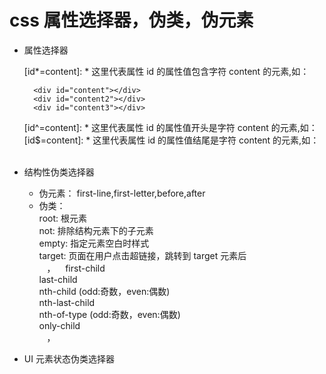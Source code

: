 # css 属性选择器，伪类，伪元素


* 属性选择器

  [id*=content]: * 这里代表属性 id 的属性值包含字符 content 的元素,如：
  ```
    <div id="content"></div>
    <div id="content2"></div>
    <div id="content3"></div>
  ```
  [id^=content]: * 这里代表属性 id 的属性值开头是字符 content 的元素,如：  
  [id$=content]: * 这里代表属性 id 的属性值结尾是字符 content 的元素,如：  
  
* 结构性伪类选择器

  - 伪元素： first-line,first-letter,before,after
  - 伪类：  
    root: 根元素     
    not: 排除结构元素下的子元素    
    empty: 指定元素空白时样式    
    target: 页面在用户点击超链接，跳转到 target 元素后      
    ， 
    first-child  
    last-child  
    nth-child  (odd:奇数，even:偶数)  
    nth-last-child  
    nth-of-type  (odd:奇数，even:偶数)  
    only-child  
    ， 
* UI 元素状态伪类选择器
    
    
